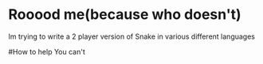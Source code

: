 # Rooood me(because who doesn't)

Im trying to write a 2 player version of Snake in various different languages

#How to help
You can't
